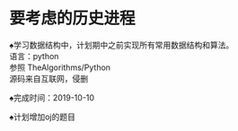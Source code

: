# 要考虑的历史进程
♠学习数据结构中，计划期中之前实现所有常用数据结构和算法。</br>
语言：python  
参照 TheAlgorithms/Python </br>
源码来自互联网，侵删  
  
♠完成时间：2019-10-10  
  
♠计划增加oj的题目


